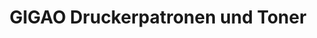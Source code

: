 ---
title: "GIGAO Druckerpatronen und Toner"
url: /kisdorf/gigao-druckerpatronen-und-toner/
shop: Kopieren
---
